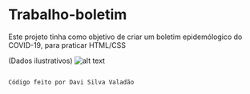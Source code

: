 # Trabalho-boletim
Este projeto tinha como objetivo de criar um boletim epidemólogico do COVID-19, para praticar HTML/CSS

(Dados ilustrativos)
![alt text]([BOLETIM-EPIDEMIOL-GICO-V2-main/PRINT.PNG](https://github.com/valadao-davi/Trabalho-boletim/blob/main/BOLETIM-EPIDEMIOL-GICO-V2-main/Print.PNG))
```

Código feito por Davi Silva Valadão

```

